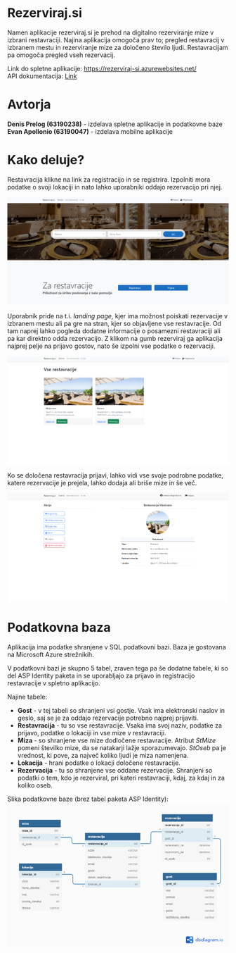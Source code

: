 # Rezerviraj.si
 
Namen aplikacije rezerviraj.si je prehod na digitalno rezerviranje mize v izbrani restavraciji. Najina aplikacija omogoča prav to; pregled restavracij v izbranem mestu in rezerviranje mize za določeno število ljudi. Restavracijam pa omogoča pregled vseh rezervacij. 

Link do spletne aplikacije: https://rezerviraj-si.azurewebsites.net/ <br>
API dokumentacija: [Link](https://rezerviraj-si.azurewebsites.net/swagger/index.html)

# Avtorja
**Denis Prelog (63190238)** - izdelava spletne aplikacije in podatkovne baze <br>
**Evan Apollonio (63190047)** - izdelava mobilne aplikacije

# Kako deluje?
Restavracija klikne na link za registracijo in se registrira. Izpolniti mora podatke o svoji lokaciji in nato lahko uporabniki oddajo rezervacijo pri njej.

![Landing page](img/front.png)

Uporabnik pride na t.i. *landing page*, kjer ima možnost poiskati rezervacije v izbranem mestu ali pa gre na stran, kjer so objavljene vse restavracije. Od tam naprej lahko pogleda dodatne informacije o posamezni restavraciji ali pa kar direktno odda rezervacijo. Z klikom na gumb rezerviraj ga aplikacija najprej pelje na prijavo gostov, nato še izpolni vse podatke o rezervaciji. 

![Vse restavracije](img/vse.png)

Ko se določena restavracija prijavi, lahko vidi vse svoje podrobne podatke, katere rezervacije je prejela, lahko dodaja ali briše mize in še več. 

![Podrobnosti](img/details.png)

# Podatkovna baza

Aplikacija ima podatke shranjene v SQL podatkovni bazi. Baza je gostovana na Microsoft Azure strežnikih.

V podatkovni bazi je skupno 5 tabel, zraven tega pa še dodatne tabele, ki so del ASP Identity paketa in se uporabljajo za prijavo in registracijo restavracije v spletno aplikacijo.

Najine tabele: 
- **Gost** - v tej tabeli so shranjeni vsi gostje. Vsak ima elektronski naslov in geslo, saj se je za oddajo rezervacije potrebno najprej prijaviti.
- **Restavracija** -  tu so vse restavracije. Vsaka ima svoj naziv, podatke za prijavo, podatke o lokaciji in vse mize v restavraciji. 
- **Miza** - so shranjene vse mize dodločene restavracije. Atribut *StMize* pomeni številko mize, da se natakarji lažje sporazumevajo. *StOseb* pa je vrednost, ki pove, za največ koliko ljudi je miza namenjena. 
- **Lokacija** - hrani podatke o lokacji določene restavracije. 
- **Rezervacija** - tu so shranjene vse oddane rezervacije. Shranjeni so podatki o tem, kdo je rezerviral, pri kateri restavraciji, kdaj, za kdaj in za koliko oseb.

Slika podatkovne baze (brez tabel paketa ASP Identity): 
![Baza](img/baza.png)
